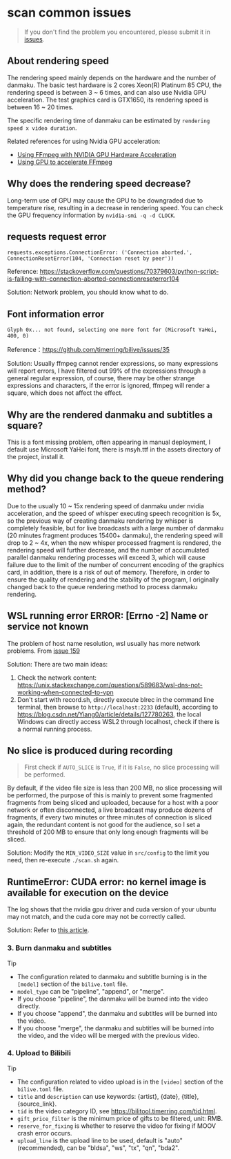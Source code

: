 # scan common issues

> If you don't find the problem you encountered, please submit it in [issues](https://github.com/timerring/bilive/issues/new/choose).

## About rendering speed

The rendering speed mainly depends on the hardware and the number of danmaku. The basic test hardware is 2 cores Xeon(R) Platinum 85 CPU, the rendering speed is between 3 ~ 6 times, and can also use Nvidia GPU acceleration. The test graphics card is GTX1650, its rendering speed is between 16 ~ 20 times.

The specific rendering time of danmaku can be estimated by `rendering speed x video duration`.

Related references for using Nvidia GPU acceleration:
+ [Using FFmpeg with NVIDIA GPU Hardware Acceleration](https://docs.nvidia.com/video-technologies/video-codec-sdk/12.0/ffmpeg-with-nvidia-gpu/index.html)
+ [Using GPU to accelerate FFmpeg](https://yukihane.work/li-gong/ffmpeg-with-gpu)

## Why does the rendering speed decrease?

Long-term use of GPU may cause the GPU to be downgraded due to temperature rise, resulting in a decrease in rendering speed. You can check the GPU frequency information by `nvidia-smi -q -d CLOCK`.

## requests request error
```
requests.exceptions.ConnectionError: ('Connection aborted.', ConnectionResetError(104, 'Connection reset by peer'))
```

Reference: https://stackoverflow.com/questions/70379603/python-script-is-failing-with-connection-aborted-connectionreseterror104

Solution: Network problem, you should know what to do.

## Font information error
```
Glyph 0x... not found, selecting one more font for (Microsoft YaHei, 400, 0)
```
Reference：https://github.com/timerring/bilive/issues/35

Solution: Usually ffmpeg cannot render expressions, so many expressions will report errors, I have filtered out 99% of the expressions through a general regular expression, of course, there may be other strange expressions and characters, if the error is ignored, ffmpeg will render a square, which does not affect the effect.

## Why are the rendered danmaku and subtitles a square?

This is a font missing problem, often appearing in manual deployment, I default use Microsoft YaHei font, there is msyh.ttf in the assets directory of the project, install it.

## Why did you change back to the queue rendering method?

Due to the usually 10 ~ 15x rendering speed of danmaku under nvidia acceleration, and the speed of whisper executing speech recognition is 5x, so the previous way of creating danmaku rendering by whisper is completely feasible, but for live broadcasts with a large number of danmaku (20 minutes fragment produces 15400+ danmaku), the rendering speed will drop to 2 ~ 4x, when the new whisper processed fragment is rendered, the rendering speed will further decrease, and the number of accumulated parallel danmaku rendering processes will exceed 3, which will cause failure due to the limit of the number of concurrent encoding of the graphics card, in addition, there is a risk of out of memory. Therefore, in order to ensure the quality of rendering and the stability of the program, I originally changed back to the queue rendering method to process danmaku rendering.

## WSL running error ERROR: [Errno -2] Name or service not known

The problem of host name resolution, wsl usually has more network problems. From [issue 159](https://github.com/timerring/bilive/issues/159)

Solution: There are two main ideas:
1. Check the network content: https://unix.stackexchange.com/questions/589683/wsl-dns-not-working-when-connected-to-vpn
2. Don't start with record.sh, directly execute blrec in the command line terminal, then browse to `http://localhost:2233` (default), according to https://blog.csdn.net/Yiang0/article/details/127780263, the local Windows can directly access WSL2 through localhost, check if there is a normal running process.

## No slice is produced during recording

> First check if `AUTO_SLICE` is `True`, if it is `False`, no slice processing will be performed.

By default, if the video file size is less than 200 MB, no slice processing will be performed, the purpose of this is mainly to prevent some fragmented fragments from being sliced and uploaded, because for a host with a poor network or often disconnected, a live broadcast may produce dozens of fragments, if every two minutes or three minutes of connection is sliced again, the redundant content is not good for the audience, so I set a threshold of 200 MB to ensure that only long enough fragments will be sliced.

Solution: Modify the `MIN_VIDEO_SIZE` value in `src/config` to the limit you need, then re-execute `./scan.sh` again.

## RuntimeError: CUDA error: no kernel image is available for execution on the device

The log shows that the nvidia gpu driver and cuda version of your ubuntu may not match, and the cuda core may not be correctly called.

Solution: Refer to [this article](https://zhuanlan.zhihu.com/p/466793485).

### 3. Burn danmaku and subtitles

> [!TIP]
> - The configuration related to danmaku and subtitle burning is in the `[model]` section of the `bilive.toml` file.
> - `model_type` can be "pipeline", "append", or "merge".
> - If you choose "pipeline", the danmaku will be burned into the video directly.
> - If you choose "append", the danmaku and subtitles will be burned into the video.
> - If you choose "merge", the danmaku and subtitles will be burned into the video, and the video will be merged with the previous video.

### 4. Upload to Bilibili

> [!TIP]
> - The configuration related to video upload is in the `[video]` section of the `bilive.toml` file.
> - `title` and `description` can use keywords: {artist}, {date}, {title}, {source_link}.
> - `tid` is the video category ID, see https://bilitool.timerring.com/tid.html.
> - `gift_price_filter` is the minimum price of gifts to be filtered, unit: RMB.
> - `reserve_for_fixing` is whether to reserve the video for fixing if MOOV crash error occurs.
> - `upload_line` is the upload line to be used, default is "auto" (recommended), can be "bldsa", "ws", "tx", "qn", "bda2".